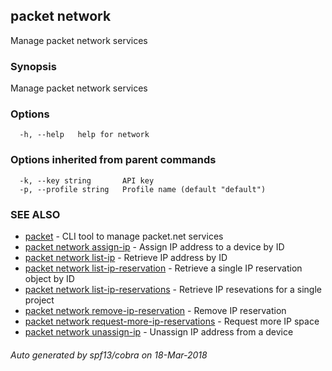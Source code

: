 ## packet network

Manage packet network services

### Synopsis

Manage packet network services

### Options

```
  -h, --help   help for network
```

### Options inherited from parent commands

```
  -k, --key string       API key
  -p, --profile string   Profile name (default "default")
```

### SEE ALSO

* [packet](packet.md)	 - CLI tool to manage packet.net services
* [packet network assign-ip](packet_network_assign-ip.md)	 - Assign IP address to a device by ID
* [packet network list-ip](packet_network_list-ip.md)	 - Retrieve IP address by ID
* [packet network list-ip-reservation](packet_network_list-ip-reservation.md)	 - Retrieve a single IP reservation object by ID
* [packet network list-ip-reservations](packet_network_list-ip-reservations.md)	 - Retrieve IP resevations for a single project
* [packet network remove-ip-reservation](packet_network_remove-ip-reservation.md)	 - Remove IP reservation
* [packet network request-more-ip-reservations](packet_network_request-more-ip-reservations.md)	 - Request more IP space
* [packet network unassign-ip](packet_network_unassign-ip.md)	 - Unassign IP address from a device

###### Auto generated by spf13/cobra on 18-Mar-2018
